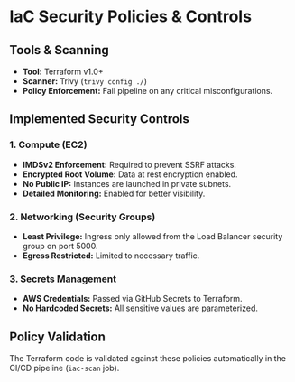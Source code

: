 # IaC Security Policies & Controls

## Tools & Scanning
- **Tool:** Terraform v1.0+
- **Scanner:** Trivy (`trivy config ./`)
- **Policy Enforcement:** Fail pipeline on any critical misconfigurations.

## Implemented Security Controls

### 1. Compute (EC2)
- **IMDSv2 Enforcement:** Required to prevent SSRF attacks.
- **Encrypted Root Volume:** Data at rest encryption enabled.
- **No Public IP:** Instances are launched in private subnets.
- **Detailed Monitoring:** Enabled for better visibility.

### 2. Networking (Security Groups)
- **Least Privilege:** Ingress only allowed from the Load Balancer security group on port 5000.
- **Egress Restricted:** Limited to necessary traffic.

### 3. Secrets Management
- **AWS Credentials:** Passed via GitHub Secrets to Terraform.
- **No Hardcoded Secrets:** All sensitive values are parameterized.

## Policy Validation
The Terraform code is validated against these policies automatically in the CI/CD pipeline (`iac-scan` job).